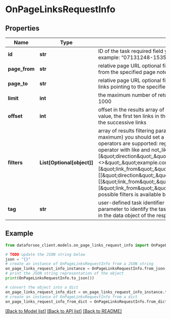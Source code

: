 # OnPageLinksRequestInfo


## Properties

Name | Type | Description | Notes
------------ | ------------- | ------------- | -------------
**id** | **str** | ID of the task required field you can get this ID in the response of the Task POST endpoint example: “07131248-1535-0216-1000-17384017ad04” | [optional] 
**page_from** | **str** | relative page URL optional field if you use this field, the API response will contain only links from the specified page note that in this field you can specify relative URLs only | [optional] 
**page_to** | **str** | relative page URL optional field if you use this field, the API response will contain only internal links pointing to the specified page note that in this field you can specify relative URLs only | [optional] 
**limit** | **int** | the maximum number of returned links optional field default value: 100 maximum value: 1000 | [optional] 
**offset** | **int** | offset in the results array of returned links optional field default value: 0 if you specify the 10 value, the first ten links in the results array will be omitted and the data will be provided for the successive links | [optional] 
**filters** | **List[Optional[object]]** | array of results filtering parameters optional field you can add several filters at once (8 filters maximum) you should set a logical operator and, or between the conditions the following operators are supported: regex, not_regex, &#x3D;, &lt;&gt;, in, not_in, like, not_like you can use the % operator with like and not_like to match any string of zero or more characters example: [\&quot;direction\&quot;,\&quot;&#x3D;\&quot;,\&quot;external\&quot;] [[\&quot;domain_to\&quot;,\&quot;&lt;&gt;\&quot;,\&quot;example.com\&quot;], \&quot;and\&quot;, [\&quot;link_from\&quot;,\&quot;not_like\&quot;,\&quot;%example.com/blog%\&quot;]] [[\&quot;direction\&quot;,\&quot;&#x3D;\&quot;,\&quot;external\&quot;], \&quot;and\&quot;, [[\&quot;link_from\&quot;,\&quot;like\&quot;,\&quot;%example.com/blog%\&quot;],\&quot;or\&quot;,[\&quot;link_from\&quot;,\&quot;like\&quot;,\&quot;%example.com/help%\&quot;]]] The full list of possible filters is available by this link. | [optional] 
**tag** | **str** | user-defined task identifier optional field the character limit is 255 you can use this parameter to identify the task and match it with the result you will find the specified tag value in the data object of the response | [optional] 

## Example

```python
from dataforseo_client.models.on_page_links_request_info import OnPageLinksRequestInfo

# TODO update the JSON string below
json = "{}"
# create an instance of OnPageLinksRequestInfo from a JSON string
on_page_links_request_info_instance = OnPageLinksRequestInfo.from_json(json)
# print the JSON string representation of the object
print(OnPageLinksRequestInfo.to_json())

# convert the object into a dict
on_page_links_request_info_dict = on_page_links_request_info_instance.to_dict()
# create an instance of OnPageLinksRequestInfo from a dict
on_page_links_request_info_from_dict = OnPageLinksRequestInfo.from_dict(on_page_links_request_info_dict)
```
[[Back to Model list]](../README.md#documentation-for-models) [[Back to API list]](../README.md#documentation-for-api-endpoints) [[Back to README]](../README.md)


